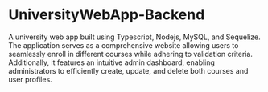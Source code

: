 # UniversityWebApp-Backend

A university web app built using Typescript, Nodejs, MySQL, and Sequelize. The application serves as a comprehensive website allowing users to seamlessly enroll in different courses while adhering to validation criteria. Additionally,
it features an intuitive admin dashboard, enabling administrators to efficiently create, update, and delete both courses and user profiles.
